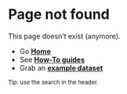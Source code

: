 # Page not found

This page doesn’t exist (anymore).

- Go **[Home](/learning-hub/)**  
- See **[How-To guides](how-to/power-query-handoff.md)**  
- Grab an **[example dataset](examples/pq_handoff_sample.csv)**

<small>Tip: use the search in the header.</small>
